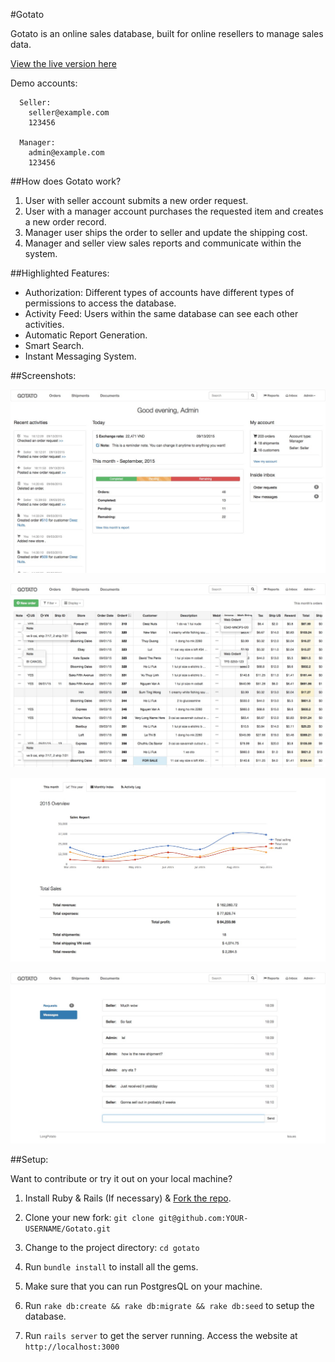 #Gotato

Gotato is an online sales database, built for online resellers to manage sales data.

[View the live version here](https://red-moose-2689.herokuapp.com/)

Demo accounts:
```
  Seller:
    seller@example.com
    123456

  Manager:
    admin@example.com
    123456
```

##How does Gotato work?

1. User with seller account submits a new order request.
2. User with a manager account purchases the requested item and creates a new order record.
3. Manager user ships the order to seller and update the shipping cost.
4. Manager and seller view sales reports and communicate within the system.

##Highlighted Features:

* Authorization: Different types of accounts have different types of permissions to access the database.
* Activity Feed: Users within the same database can see each other activities.
* Automatic Report Generation.
* Smart Search.
* Instant Messaging System.

##Screenshots:

![1](https://raw.githubusercontent.com/LongPotato/Gotato/master/app/assets/images/sc1.jpg)

![2](https://raw.githubusercontent.com/LongPotato/Gotato/master/app/assets/images/sc3.jpg)

![3](https://raw.githubusercontent.com/LongPotato/Gotato/master/app/assets/images/sc4.jpg)

![4](https://raw.githubusercontent.com/LongPotato/Gotato/master/app/assets/images/sc2.jpg)

##Setup:

Want to contribute or try it out on your local machine?

1. Install Ruby & Rails (If necessary) & [Fork the repo](http://help.github.com/forking/).

2. Clone your new fork: `git clone git@github.com:YOUR-USERNAME/Gotato.git`

3. Change to the project directory: `cd gotato`

4. Run `bundle install` to install all the gems.

5. Make sure that you can run PostgresQL on your machine.

6. Run `rake db:create && rake db:migrate && rake db:seed` to setup the database.

7. Run `rails server` to get the server running. Access the website at `http://localhost:3000`


